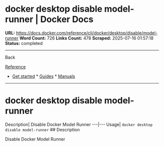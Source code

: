 # docker desktop disable model-runner | Docker Docs

**URL:** https://docs.docker.com/reference/cli/docker/desktop/disable/model-runner
**Word Count:** 726
**Links Count:** 478
**Scraped:** 2025-07-16 01:57:18
**Status:** completed

---

Back

[Reference](https://docs.docker.com/reference/)

  * [Get started](https://docs.docker.com/get-started/)   * [Guides](https://docs.docker.com/guides/)   * [Manuals](https://docs.docker.com/manuals/)

* * *

# docker desktop disable model-runner

Description| Disable Docker Model Runner   ---|---   Usage| `docker desktop disable model-runner`      ## Description

Disable Docker Model Runner